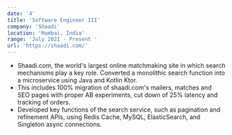 ```yaml
---
date: '4'
title: 'Software Engineer III'
company: 'Shaadi'
location: 'Mumbai, India'
range: 'July 2021 - Present '
url: 'https://shaadi.com/'
---
```


- Shaadi.com, the world's largest online matchmaking site in which search mechanisms play a key role.
Converted a monolithic search function into a microservice using Java and Kotlin Ktor.
- This includes 100% migration of shaadi.com's mailers, matches and SEO pages with proper AB experiments, cut down of 25% latency and tracking of orders.
- Developed key functions of the search service, such as pagination and refinement APIs, using Redis Cache,
MySQL, ElasticSearch, and Singleton async connections.

